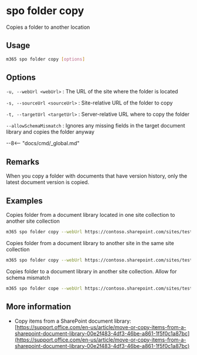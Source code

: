 # spo folder copy

Copies a folder to another location

## Usage

```sh
m365 spo folder copy [options]
```

## Options

`-u, --webUrl <webUrl>`
: The URL of the site where the folder is located

`-s, --sourceUrl <sourceUrl>`
: Site-relative URL of the folder to copy

`-t, --targetUrl <targetUrl>`
: Server-relative URL where to copy the folder

`--allowSchemaMismatch`
: Ignores any missing fields in the target document library and copies the folder anyway

--8<-- "docs/cmd/_global.md"

## Remarks

When you copy a folder with documents that have version history, only the latest document version is copied.

## Examples

Copies folder from a document library located in one site collection to another site collection

```sh
m365 spo folder copy --webUrl https://contoso.sharepoint.com/sites/test1 --sourceUrl /Shared%20Documents/MyFolder --targetUrl /sites/test2/Shared%20Documents/
```

Copies folder from a document library to another site in the same site collection

```sh
m365 spo folder copy --webUrl https://contoso.sharepoint.com/sites/test1 --sourceUrl /Shared%20Documents/MyFolder --targetUrl /sites/test1/HRDocuments/
```

Copies folder to a document library in another site collection. Allow for schema mismatch

```sh
m365 spo folder cope --webUrl https://contoso.sharepoint.com/sites/test1 --sourceUrl /Shared%20Documents/MyFolder --targetUrl /sites/test2/Shared%20Documents/ --allowSchemaMismatch
```

## More information

- Copy items from a SharePoint document library: [https://support.office.com/en-us/article/move-or-copy-items-from-a-sharepoint-document-library-00e2f483-4df3-46be-a861-1f5f0c1a87bc](https://support.office.com/en-us/article/move-or-copy-items-from-a-sharepoint-document-library-00e2f483-4df3-46be-a861-1f5f0c1a87bc)
